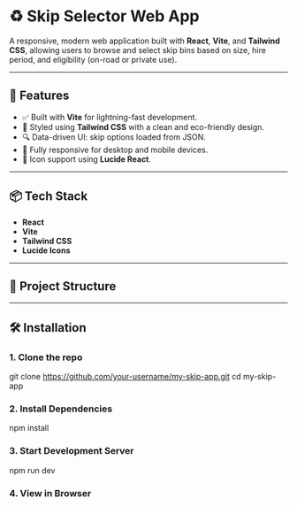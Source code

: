 # ♻️ Skip Selector Web App

A responsive, modern web application built with **React**, **Vite**, and **Tailwind CSS**, allowing users to browse and select skip bins based on size, hire period, and eligibility (on-road or private use).

---

## 🚀 Features

- ✅ Built with **Vite** for lightning-fast development.
- 🎨 Styled using **Tailwind CSS** with a clean and eco-friendly design.
- 🔍 Data-driven UI: skip options loaded from JSON.
- 📱 Fully responsive for desktop and mobile devices.
- 🧩 Icon support using **Lucide React**.

---

## 📦 Tech Stack

- **React**
- **Vite**
- **Tailwind CSS**
- **Lucide Icons**

---

## 📂 Project Structure


---

## 🛠️ Installation

### 1. Clone the repo

git clone https://github.com/your-username/my-skip-app.git
cd my-skip-app

### 2. Install Dependencies

npm install

### 3. Start Development Server 

npm run dev


### 4. View in Browser
